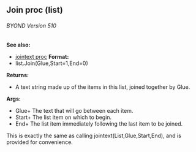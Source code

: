## Join proc (list) 
###### BYOND Version 510
**See also:**
+   [jointext proc](/ref/proc/jointext.md) <!-- -->
**Format:**
+   list.Join(Glue,Start=1,End=0)
<!-- -->
**Returns:**
+   A text string made up of the items in this list, joined together by
    Glue.
<!-- -->
**Args:**
+   Glue+ The text that will go between each item.
+   Start+ The list item on which to begin.
+   End+ The list item immediately following the last item to be joined.


This is exactly the same as calling
jointext(List,Glue,Start,End), and is provided for convenience.